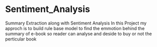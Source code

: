 # Sentiment_Analysis
Summary Extraction along with Sentiment Analysis
In this Project my approch is to build rule base model to find the emmotion behind the summary of e-book so reader can analyse and deside to buy or not the perticular book
